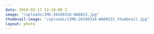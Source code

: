 ```yaml
---
date: 2019-03-17 12:18:00 Z
image: "/uploads/IMG-20190316-WA0023.jpg"
thumbnail-image: "/uploads/{IMG-20190316-WA0023}_thumbnail.jpg"
layout: photo
---
```

